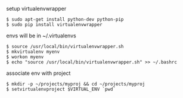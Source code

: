 setup virtualenvwrapper
```
$ sudo apt-get install python-dev python-pip
$ sudo pip install virtualenvwrapper
```
envs will be in ~/.virtualenvs
```
$ source /usr/local/bin/virtualenvwrapper.sh
$ mkvirtualenv myenv
$ workon myenv
$ echo "source /usr/local/bin/virtualenvwrapper.sh" >> ~/.bashrc
```
associate env with project
```
$ mkdir -p ~/projects/myproj && cd ~/projects/myproj
$ setvirtualenvproject $VIRTUAL_ENV `pwd`
```

